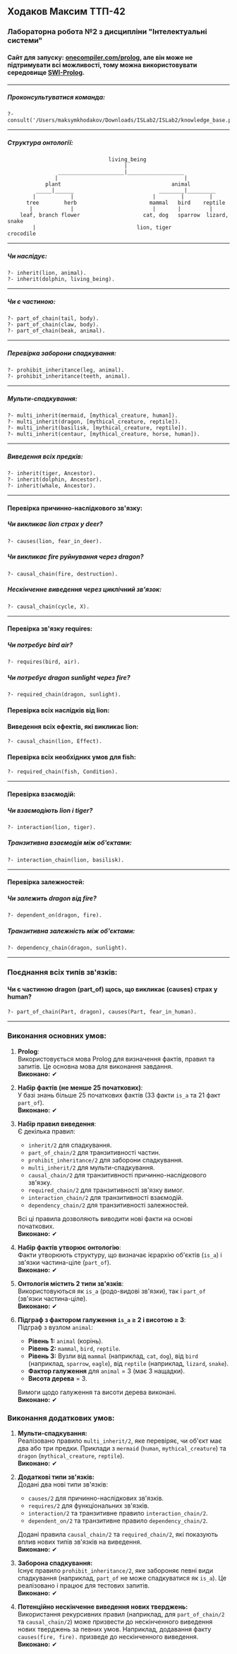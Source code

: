## Ходаков Максим ТТП-42
### Лабораторна робота №2 з дисципліни "Інтелектуальні системи"
#### Сайт для запуску: [onecompiler.com/prolog](https://onecompiler.com/prolog), але він може не підтримувати всі можливості, тому можна використовувати середовище [SWI-Prolog](https://www.swi-prolog.org/).

-----
##### Проконсультуватися команда:
```
?- consult('/Users/maksymkhodakov/Downloads/ISLab2/ISLab2/knowledge_base.pl').
```

-----
##### Структура онтології:
```
                                living_being
                                     |
                _____________________|__________________
               |                                        |
            plant                                   animal
         _____|______                           ________|_________
        |           |                         |        |        |
      tree        herb                       mammal   bird    reptile
       |            |                         |       |         |
    leaf, branch flower                    cat, dog   sparrow  lizard, snake
        |                                lion, tiger            crocodile
```

-----
##### Чи наслідує:
```
?- inherit(lion, animal).
?- inherit(dolphin, living_being).
```

-----
##### Чи є частиною:
```
?- part_of_chain(tail, body).
?- part_of_chain(claw, body).
?- part_of_chain(beak, animal).
```


-----
##### Перевірка заборони спадкування:
```
?- prohibit_inheritance(leg, animal).
?- prohibit_inheritance(teeth, animal).
```


-----
##### Мульти-спадкування:
```
?- multi_inherit(mermaid, [mythical_creature, human]).
?- multi_inherit(dragon, [mythical_creature, reptile]).
?- multi_inherit(basilisk, [mythical_creature, reptile]).
?- multi_inherit(centaur, [mythical_creature, horse, human]).
```

-----
##### Виведення всіх предків:
```
?- inherit(tiger, Ancestor).
?- inherit(dolphin, Ancestor).
?- inherit(whale, Ancestor).
```


-----
#### Перевірка причинно-наслідкового зв'язку:

##### Чи викликає lion страх у deer?
```
?- causes(lion, fear_in_deer).
```
##### Чи викликає fire руйнування через dragon?
```
?- causal_chain(fire, destruction).
```

##### Нескінченне виведення через циклічний зв'язок:
```
?- causal_chain(cycle, X).
```

-----
#### Перевірка зв'язку requires:
##### Чи потребує bird air?
```
?- requires(bird, air).
```
##### Чи потребує dragon sunlight через fire?
```
?- required_chain(dragon, sunlight).
```

#### Перевірка всіх наслідків від lion:
#### Виведення всіх ефектів, які викликає lion:
```
?- causal_chain(lion, Effect).
```

#### Перевірка всіх необхідних умов для fish:
```
?- required_chain(fish, Condition).
```

-----
#### Перевірка взаємодій:
##### Чи взаємодіють lion і tiger?
```
?- interaction(lion, tiger).
```

##### Транзитивна взаємодія між об'єктами:
```
?- interaction_chain(lion, basilisk).
```

-----
#### Перевірка залежностей:
##### Чи залежить dragon від fire?
```
?- dependent_on(dragon, fire).
```

##### Транзитивна залежність між об'єктами:
```
?- dependency_chain(dragon, sunlight).
```

----
### Поєднання всіх типів зв'язків:
#### Чи є частиною dragon (part_of) щось, що викликає (causes) страх у human?
```
?- part_of_chain(Part, dragon), causes(Part, fear_in_human).
```

----
### Виконання основних умов:

1. **Prolog**:  
   Використовується мова Prolog для визначення фактів, правил та запитів. Це основна мова для виконання завдання.  
   **Виконано:** ✔

2. **Набір фактів (не менше 25 початкових)**:  
   У базі знань більше 25 початкових фактів (33 факти `is_a` та 21 факт `part_of`).  
   **Виконано:** ✔

3. **Набір правил виведення**:  
   Є декілька правил:
   - `inherit/2` для спадкування.
   - `part_of_chain/2` для транзитивності частин.
   - `prohibit_inheritance/2` для заборони спадкування.
   - `multi_inherit/2` для мульти-спадкування.
   - `causal_chain/2` для транзитивності причинно-наслідкового зв'язку.
   - `required_chain/2` для транзитивності зв'язку вимог.
   - `interaction_chain/2` для транзитивності взаємодій.
   - `dependency_chain/2` для транзитивності залежностей.

   Всі ці правила дозволяють виводити нові факти на основі початкових.  
   **Виконано:** ✔

4. **Набір фактів утворює онтологію**:  
   Факти утворюють структуру, що визначає ієрархію об'єктів (`is_a`) і зв'язки частина-ціле (`part_of`).  
   **Виконано:** ✔

5. **Онтологія містить 2 типи зв'язків**:  
   Використовуються як `is_a` (родо-видові зв'язки), так і `part_of` (зв'язки частина-ціле).  
   **Виконано:** ✔

6. **Підграф з фактором галуження `is_a` ≥ 2 і висотою ≥ 3**:  
   Підграф з вузлом `animal`:
   - **Рівень 1:** `animal` (корінь).
   - **Рівень 2:** `mammal`, `bird`, `reptile`.
   - **Рівень 3:** Вузли від `mammal` (наприклад, `cat`, `dog`), від `bird` (наприклад, `sparrow`, `eagle`), від `reptile` (наприклад, `lizard`, `snake`).
   - **Фактор галуження** для `animal` = 3 (має 3 нащадки).
   - **Висота дерева** = 3.

   Вимоги щодо галуження та висоти дерева виконані.  
   **Виконано:** ✔

### Виконання додаткових умов:

1. **Мульти-спадкування:**  
   Реалізовано правило `multi_inherit/2`, яке перевіряє, чи об'єкт має два або три предки. Приклади з `mermaid` (`human`, `mythical_creature`) та `dragon` (`mythical_creature`, `reptile`).  
   **Виконано:** ✔

2. **Додаткові типи зв'язків:**  
   Додані два нові типи зв'язків:
   - `causes/2` для причинно-наслідкових зв'язків.
   - `requires/2` для функціональних зв'язків.
   - `interaction/2` та транзитивне правило `interaction_chain/2`.
   - `dependent_on/2` та транзитивне правило `dependency_chain/2`.

   Додані правила `causal_chain/2` та `required_chain/2`, які показують вплив нових типів зв'язків на виведення.  
   **Виконано:** ✔

3. **Заборона спадкування:**  
   Існує правило `prohibit_inheritance/2`, яке забороняє певні види спадкування (наприклад, `part_of` не може спадкуватися як `is_a`). Це реалізовано і працює для тестових запитів.  
   **Виконано:** ✔

4. **Потенційно нескінченне виведення нових тверджень:**  
   Використання рекурсивних правил (наприклад, для `part_of_chain/2` та `causal_chain/2`) може призвести до нескінченного виведення нових тверджень за певних умов. Наприклад, додавання факту `causes(fire, fire).` призведе до нескінченного виведення.  
   **Виконано:** ✔
